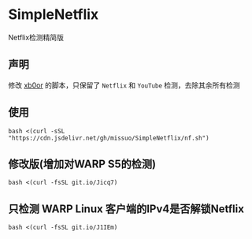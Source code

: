 # SimpleNetflix
Netflix检测精简版

## 声明
修改 [xb0or](https://github.com/xb0or/nftest) 的脚本，只保留了 `Netflix` 和 `YouTube` 检测，去除其余所有检测

## 使用
```shell
bash <(curl -sSL "https://cdn.jsdelivr.net/gh/missuo/SimpleNetflix/nf.sh")
```

## 修改版(增加对WARP S5的检测)
```
bash <(curl -fsSL git.io/Jicq7)
```

## 只检测 WARP Linux 客户端的IPv4是否解锁Netflix
```
bash <(curl -fsSL git.io/J1IEm)
```
